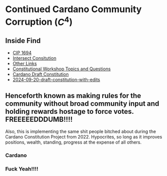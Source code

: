 # Continued Cardano Community Corruption ($C^4$)

## Inside Find
- [CIP 1694](https://github.com/st8tikratio/CCCC/blob/main/1694.md)
- [Intersect Consitution](https://github.com/st8tikratio/CCCC/blob/main/IntersectConstitution.md)
- [Other Links](https://github.com/st8tikratio/CCCC/blob/main/OtherLinks.md)
- [Constitutional Workshop Topics and Questions](https://github.com/st8tikratio/CCCC/blob/main/Constitutional%20Workshop%20Topics%20and%20Q's%20-%20Google%20Docs.pdf)
- [Cardano Draft Constitution]()
- [2024-09-20-draft-constitution-with-edits]()

## Henceforth known as making rules for the community without broad community input and holding rewards hostage to force votes. FREEEEEDDDUMB!!!!

Also, this is implementing the same shit people bitched about during the Cardano Constitution Project from 2022. Hypocrites, so long as it improves positions, wealth, standing, progress at the expense of all others.

### Cardano
### Fuck Yeah!!!!
